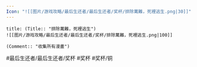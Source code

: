 ```yaml
---
Icon: "![[图片/游戏攻略/最后生还者/最后生还者/奖杯/排除萬難，死裡逃生.png|30]]"
---
```

```ad-common-bronze-trophy
title: (Title:: "排除萬難，死裡逃生")
![[图片/游戏攻略/最后生还者/最后生还者/奖杯/排除萬難，死裡逃生.png|100]]

(Comment:: "收集所有漫畫")
```

#最后生还者/最后生还者/奖杯 #奖杯 #奖杯/铜
